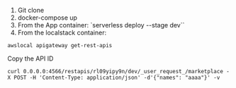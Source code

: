 1. Git clone
2. docker-compose up
3. From the App container: `serverless deploy --stage dev``
4. From the localstack container:

````
awslocal apigateway get-rest-apis
````

Copy the API ID

````
curl 0.0.0.0:4566/restapis/rl09yipy9n/dev/_user_request_/marketplace -X POST -H 'Content-Type: application/json' -d'{"names": "aaaa"}' -v
````